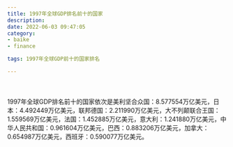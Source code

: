 ```yaml
---
title: 1997年全球GDP排名前十的国家
description:
date: 2022-06-03 09:47:05
category:
- baike
- finance

tags: 1997年全球GDP前十的国家排名

---
```


<script src="/assets/js/charts/chart.js"></script>

<div style="width: 100%; margin: 10% auto; ">
    <canvas id="myChart"></canvas>
</div>

<div>
<p class="paragraph">1997年全球GDP排名前十的国家依次是美利坚合众国：8.577554万亿美元，日本：4.492449万亿美元，联邦德国：2.211990万亿美元，大不列颠联合王国：1.559569万亿美元，法国：1.452885万亿美元，意大利：1.241880万亿美元，中华人民共和国：0.961604万亿美元，巴西：0.883206万亿美元，加拿大：0.654987万亿美元，西班牙：0.590077万亿美元。</p>
</div>

<script>
    const labels = ["美利坚合众国", "日本", "联邦德国", "大不列颠联合王国", "法国", "意大利", "中华人民共和国", "巴西", "加拿大", "西班牙"];

    const dataGdp = {
        labels: labels,
        datasets: [{
            label: '$（万亿美元）  •  即刻编程  •  cn.hongkezhang.com',
            backgroundColor: 'rgb(205 96 144)',
            borderColor: 'rgb(0 0 128)',
            data: [8.577554, 4.492449, 2.211990, 1.559569, 1.452885, 1.241880, 0.961604, 0.883206, 0.654987, 0.590077],
            barPercentage: 0.3
        }]
    };

    const config = {
        type: 'bar',
        data: dataGdp,
        options: {
            series: [
                {
                    barWidth: '20%'
                }
            ],
            graphic: [{
                type: 'group',
                bounding: 'raw',
                rotation: Math.PI / 4,//正方形旋转的角度
                right: 70,
                bottom: 15,
                z: 100,
                children: [
                    {
                        type: 'rect',
                        left: 'center',//描述怎么根据父元素进行定位
                        top: 'center',//描述怎么根据父元素进行定位
                        z: 100,
                        shape: {
                            width: 140,
                            height: 30
                        },
                        style: {
                            // fill: 'rgba(0,0,0,0.3)'
                        }
                    },
                    {
                        type: 'text',
                        left: 'center',
                        top: 'center',
                        z: 100,
                        style: {
                            fill: '#000000',
                            text: 'domain.com',
                            font: 'bolder 14px Microsoft YaHei'
                        }
                    }
                ]
            }]
        }
    };

    const myChart = new Chart(
        document.getElementById('myChart'),
        config
    );
</script>
